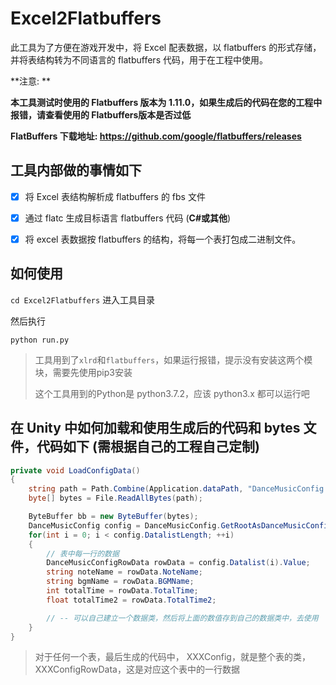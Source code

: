 # Excel2Flatbuffers
此工具为了方便在游戏开发中，将 Excel 配表数据，以 flatbuffers 的形式存储，并将表结构转为不同语言的 flatbuffers 代码，用于在工程中使用。

**注意: **

**本工具测试时使用的 Flatbuffers 版本为 1.11.0，如果生成后的代码在您的工程中报错，请查看使用的 Flatbuffers版本是否过低**

**FlatBuffers 下载地址: https://github.com/google/flatbuffers/releases**

## 工具内部做的事情如下

- [x] 将 Excel 表结构解析成 flatbuffers 的 fbs 文件

- [x] 通过 flatc 生成目标语言 flatbuffers 代码 (**C#或其他**)

- [x] 将 excel 表数据按 flatbuffers 的结构，将每一个表打包成二进制文件。

## 如何使用

`cd Excel2Flatbuffers` 进入工具目录

然后执行

```python run.py```

> 工具用到了`xlrd`和`flatbuffers`，如果运行报错，提示没有安装这两个模块，需要先使用pip3安装
>
> 这个工具用到的Python是 python3.7.2，应该 python3.x 都可以运行吧

## 在 Unity 中如何加载和使用生成后的代码和 bytes 文件，代码如下 (需根据自己的工程自己定制)

```csharp
private void LoadConfigData()
{
    string path = Path.Combine(Application.dataPath, "DanceMusicConfig.bytes");
    byte[] bytes = File.ReadAllBytes(path);

    ByteBuffer bb = new ByteBuffer(bytes);
    DanceMusicConfig config = DanceMusicConfig.GetRootAsDanceMusicConfig(bb);
    for(int i = 0; i < config.DatalistLength; ++i)
    {
        // 表中每一行的数据
        DanceMusicConfigRowData rowData = config.Datalist(i).Value;
        string noteName = rowData.NoteName;
        string bgmName = rowData.BGMName;
        int totalTime = rowData.TotalTime;
        float totalTime2 = rowData.TotalTime2;

        // -- 可以自己建立一个数据类，然后将上面的数值存到自己的数据类中，去使用
    }
}
```

> 对于任何一个表，最后生成的代码中， XXXConfig，就是整个表的类，XXXConfigRowData，这是对应这个表中的一行数据

